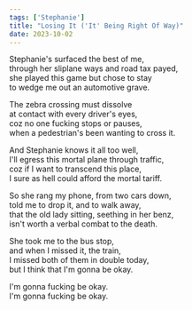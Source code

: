 ```yaml
---
tags: ['Stephanie']
title: "Losing It ('It' Being Right Of Way)"
date: 2023-10-02
---
```


Stephanie's surfaced the best of me,  
through her sliplane ways and road tax payed,  
she played this game but chose to stay  
to wedge me out an automotive grave.

The zebra crossing must dissolve  
at contact with every driver's eyes,  
coz no one fucking stops or pauses,  
when a pedestrian's been wanting to cross it.

And Stephanie knows it all too well,  
I'll egress this mortal plane through traffic,  
coz if I want to transcend this place,  
I sure as hell could afford the mortal tariff.

So she rang my phone, from two cars down,  
told me to drop it, and to walk away,  
that the old lady sitting, seething in her benz,  
isn't worth a verbal combat to the death.

She took me to the bus stop,  
and when I missed it, the train,  
I missed both of them in double today,  
but I think that I'm gonna be okay.

I'm gonna fucking be okay.  
I'm gonna fucking be okay.

